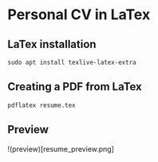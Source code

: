 # Personal CV in LaTex
## LaTex installation
`sudo apt install texlive-latex-extra`
## Creating a PDF from LaTex
`pdflatex resume.tex`
## Preview
!(preview)[resume_preview.png]

